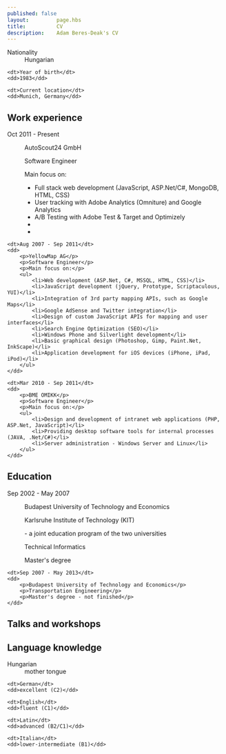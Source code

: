 ```yaml
---
published: false
layout:         page.hbs
title:          CV
description:    Adam Beres-Deak's CV
---
```


<dl>
    <dt>Nationality</dt>
    <dd>Hungarian</dd>

    <dt>Year of birth</dt>
    <dd>1983</dd>

    <dt>Current location</dt>
    <dd>Munich, Germany</dd>
</dl>

## Work experience
<dl>
    <dt>Oct 2011 - Present</dt>
    <dd>
        <p>AutoScout24 GmbH</p>
        <p>Software Engineer</p>
        <p>Main focus on:</p>
        <ul>
            <li>Full stack web development (JavaScript, ASP.Net/C#, MongoDB, HTML, CSS)</li>
            <li>User tracking with Adobe Analytics (Omniture) and Google Analytics</li>
            <li>A/B Testing with Adobe Test & Target and Optimizely</li>
            <li></li>
            <li></li>
        </ul>
    </dd>

    <dt>Aug 2007 - Sep 2011</dt>
    <dd>
        <p>YellowMap AG</p>
        <p>Software Engineer</p>
        <p>Main focus on:</p>
        <ul>
            <li>Web development (ASP.Net, C#, MSSQL, HTML, CSS)</li>
            <li>JavaScript development (jQuery, Prototype, Scriptaculous, YUI)</li>
            <li>Integration of 3rd party mapping APIs, such as Google Maps</li>
            <li>Google AdSense and Twitter integration</li>
            <li>Design of custom JavaScript APIs for mapping and user interfaces</li>
            <li>Search Engine Optimization (SEO)</li>
            <li>Windows Phone and Silverlight development</li>
            <li>Basic graphical design (Photoshop, Gimp, Paint.Net, InkScape)</li>
            <li>Application development for iOS devices (iPhone, iPad, iPod)</li>
        </ul>
    </dd>

    <dt>Mar 2010 - Sep 2011</dt>
    <dd>
        <p>BME OMIKK</p>
        <p>Software Engineer</p>
        <p>Main focus on:</p>
        <ul>
            <li>Design and development of intranet web applications (PHP, ASP.Net, JavaScript)</li>
            <li>Providing desktop software tools for internal processes (JAVA, .Net/C#)</li>
            <li>Server administration - Windows Server and Linux</li>
        </ul>
    </dd>
</dl>

## Education
<dl>
    <dt>Sep 2002 - May 2007</dt>
    <dd>
        <p>Budapest University of Technology and Economics</p>
        <p>Karlsruhe Institute of Technology (KIT)</p>
        <p>- a joint education program of the two universities</p>
        <p>Technical Informatics</p>
        <p>Master's degree</p>
    </dd>

    <dt>Sep 2007 - May 2013</dt>
    <dd>
        <p>Budapest University of Technology and Economics</p>
        <p>Transportation Engineering</p>
        <p>Master's degree - not finished</p>
    </dd>
</dl>

## Talks and workshops

## Language knowledge

<dl>
    <dt>Hungarian</dt>
    <dd>mother tongue</dd>

    <dt>German</dt>
    <dd>excellent (C2)</dd>

    <dt>English</dt>
    <dd>fluent (C1)</dd>

    <dt>Latin</dt>
    <dd>advanced (B2/C1)</dd>

    <dt>Italian</dt>
    <dd>lower-intermediate (B1)</dd>
</dl>
